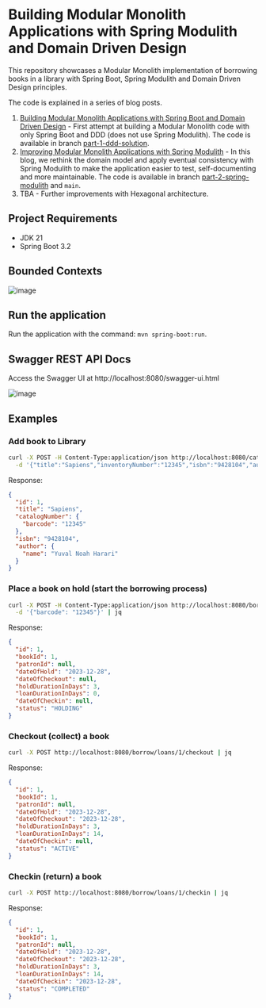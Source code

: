 # Building Modular Monolith Applications with Spring Modulith and Domain Driven Design

This repository showcases a Modular Monolith implementation of borrowing books in a library with 
Spring Boot, Spring Modulith and Domain Driven Design principles.

The code is explained in a series of blog posts.

1. [Building Modular Monolith Applications with Spring Boot and Domain Driven Design](https://itnext.io/building-modular-monolith-applications-with-spring-boot-and-domain-driven-design-d3299b300850) - First attempt at building a Modular Monolith code with only Spring Boot and DDD (does not use Spring Modulith). The code is available in branch [part-1-ddd-solution](https://github.com/xsreality/spring-modulith-with-ddd/tree/part-1-ddd-solution).
2. [Improving Modular Monolith Applications with Spring Modulith](https://itnext.io/improving-modular-monolith-applications-with-spring-modulith-edecc787f63c) - In this blog, we rethink the domain model and apply eventual consistency with Spring Modulith to make the application easier to test, self-documenting and more maintainable. The code is available in branch [part-2-spring-modulith](https://github.com/xsreality/spring-modulith-with-ddd/tree/part-2-spring-modulith) and `main`.
3. TBA - Further improvements with Hexagonal architecture.

## Project Requirements

* JDK 21
* Spring Boot 3.2

## Bounded Contexts

![image](https://github.com/xsreality/spring-modulith-with-ddd/assets/4991449/2f8947e9-2630-411a-a14b-099f4bcfed89)

## Run the application

Run the application with the command: `mvn spring-boot:run`.

## Swagger REST API Docs
Access the Swagger UI at http://localhost:8080/swagger-ui.html

![image](https://github.com/xsreality/spring-modulith-with-ddd/assets/4991449/c1cfedf5-97cd-4c22-948c-a6ba999ae4f4)

## Examples

### Add book to Library
```bash
curl -X POST -H Content-Type:application/json http://localhost:8080/catalog/books \
  -d '{"title":"Sapiens","inventoryNumber":"12345","isbn":"9428104","author":"Yuval Noah Harari"}' | jq
```

Response:
```json
{
  "id": 1,
  "title": "Sapiens",
  "catalogNumber": {
    "barcode": "12345"
  },
  "isbn": "9428104",
  "author": {
    "name": "Yuval Noah Harari"
  }
}
```

### Place a book on hold (start the borrowing process)

```bash
curl -X POST -H Content-Type:application/json http://localhost:8080/borrow/loans \
  -d '{"barcode": "12345"}' | jq
```

Response:
```json
{
  "id": 1,
  "bookId": 1,
  "patronId": null,
  "dateOfHold": "2023-12-28",
  "dateOfCheckout": null,
  "holdDurationInDays": 3,
  "loanDurationInDays": 0,
  "dateOfCheckin": null,
  "status": "HOLDING"
}
```


### Checkout (collect) a book

```bash
curl -X POST http://localhost:8080/borrow/loans/1/checkout | jq
```

Response:
```json
{
  "id": 1,
  "bookId": 1,
  "patronId": null,
  "dateOfHold": "2023-12-28",
  "dateOfCheckout": "2023-12-28",
  "holdDurationInDays": 3,
  "loanDurationInDays": 14,
  "dateOfCheckin": null,
  "status": "ACTIVE"
}
```

### Checkin (return) a book

```bash
curl -X POST http://localhost:8080/borrow/loans/1/checkin | jq
```

Response:
```json
{
  "id": 1,
  "bookId": 1,
  "patronId": null,
  "dateOfHold": "2023-12-28",
  "dateOfCheckout": "2023-12-28",
  "holdDurationInDays": 3,
  "loanDurationInDays": 14,
  "dateOfCheckin": "2023-12-28",
  "status": "COMPLETED"
}
```
